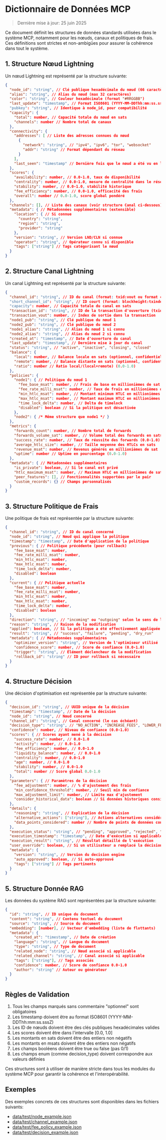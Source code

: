 # Dictionnaire de Données MCP

> Dernière mise à jour: 25 juin 2025

Ce document définit les structures de données standards utilisées dans le système MCP, notamment pour les nœuds, canaux et politiques de frais. Ces définitions sont strictes et non-ambigües pour assurer la cohérence dans tout le système.

## 1. Structure Nœud Lightning

Un nœud Lightning est représenté par la structure suivante:

```json
{
  "node_id": "string", // Clé publique hexadécimale du nœud (66 caractères)
  "alias": "string", // Alias du nœud (max 32 caractères)
  "color": "string", // Couleur hexadécimale (format "#RRGGBB")
  "last_update": "timestamp", // Format ISO8601 (YYYY-MM-DDThh:mm:ss.sssZ)
  "pubkey": "string", // Identique à node_id, pour compatibilité
  "capacity": {
    "total": number, // Capacité totale du nœud en sats
    "channels": number // Nombre total de canaux
  },
  "connectivity": {
    "addresses": [ // Liste des adresses connues du nœud
      {
        "network": "string", // "ipv4", "ipv6", "tor", "websocket"
        "addr": "string" // Format dépendant du réseau
      }
    ],
    "last_seen": "timestamp" // Dernière fois que le nœud a été vu en ligne
  },
  "scores": {
    "availability": number, // 0.0-1.0, taux de disponibilité
    "centrality": number, // 0.0-1.0, mesure de centralité dans le réseau
    "stability": number, // 0.0-1.0, stabilité historique
    "fee_efficiency": number, // 0.0-1.0, efficacité des frais
    "overall": number // 0.0-1.0, score global pondéré
  },
  "channels": [], // Liste des canaux (voir structure Canal ci-dessous)
  "metadata": { // Métadonnées supplémentaires (extensible)
    "location": { // Si connue
      "country": "string",
      "region": "string",
      "provider": "string"
    },
    "version": "string", // Version LND/CLN si connue
    "operator": "string", // Opérateur connu si disponible
    "tags": ["string"] // Tags catégorisant le nœud
  }
}
```

## 2. Structure Canal Lightning

Un canal Lightning est représenté par la structure suivante:

```json
{
  "channel_id": "string", // ID du canal (format: txid:vout ou format court)
  "short_channel_id": "string", // ID court (format: blockheight:txindex:output)
  "capacity": number, // Capacité totale du canal en sats
  "transaction_id": "string", // ID de la transaction d'ouverture (txid)
  "transaction_vout": number, // Index de sortie dans la transaction
  "node1_pub": "string", // Clé publique du nœud 1
  "node2_pub": "string", // Clé publique du nœud 2
  "node1_alias": "string", // Alias du nœud 1 si connu
  "node2_alias": "string", // Alias du nœud 2 si connu
  "created_at": "timestamp", // Date d'ouverture du canal
  "last_update": "timestamp", // Dernière mise à jour du canal
  "status": "string", // "active", "inactive", "closing", "closed"
  "balance": {
    "local": number, // Balance locale en sats (optionnel, confidentiel)
    "remote": number, // Balance distante en sats (optionnel, confidentiel)
    "ratio": number // Ratio local/(local+remote) (0.0-1.0)
  },
  "policies": {
    "node1": { // Politique du nœud 1
      "fee_base_msat": number, // Frais de base en millionièmes de sat
      "fee_rate_milli_msat": number, // Taux de frais en millionièmes de sat
      "min_htlc_msat": number, // Montant minimum HTLC en millionièmes de sat
      "max_htlc_msat": number, // Montant maximum HTLC en millionièmes de sat
      "time_lock_delta": number, // Delta de timelock
      "disabled": boolean // Si la politique est désactivée
    },
    "node2": { /* Même structure que node1 */ }
  },
  "metrics": {
    "forwards_count": number, // Nombre total de forwards
    "forwards_volume_sat": number, // Volume total des forwards en sats
    "success_rate": number, // Taux de réussite des forwards (0.0-1.0)
    "average_htlc_size": number, // Taille moyenne des HTLCs en sats
    "revenue_msat": number, // Revenus générés en millionièmes de sat
    "uptime": number // Uptime en pourcentage (0.0-1.0)
  },
  "metadata": { // Métadonnées supplémentaires
    "is_private": boolean, // Si le canal est privé
    "htlc_maximum_msat": number, // Maximum HTLC en millionièmes de sat
    "peer_features": [], // Fonctionnalités supportées par le pair
    "custom_records": {} // Champs personnalisés
  }
}
```

## 3. Structure Politique de Frais

Une politique de frais est représentée par la structure suivante:

```json
{
  "channel_id": "string", // ID du canal concerné
  "node_id": "string", // Nœud qui applique la politique
  "timestamp": "timestamp", // Date d'application de la politique
  "previous": { // Politique précédente (pour rollback)
    "fee_base_msat": number,
    "fee_rate_milli_msat": number,
    "min_htlc_msat": number,
    "max_htlc_msat": number,
    "time_lock_delta": number,
    "disabled": boolean
  },
  "current": { // Politique actuelle
    "fee_base_msat": number,
    "fee_rate_milli_msat": number,
    "min_htlc_msat": number,
    "max_htlc_msat": number,
    "time_lock_delta": number,
    "disabled": boolean
  },
  "direction": "string", // "incoming" ou "outgoing" selon le sens de la politique
  "reason": "string", // Raison de la modification
  "applied": boolean, // Si la politique a été effectivement appliquée
  "result": "string", // "success", "failure", "pending", "dry_run"
  "metadata": { // Métadonnées supplémentaires
    "optimizer_version": "string", // Version de l'optimiseur utilisé
    "confidence_score": number, // Score de confiance (0.0-1.0)
    "trigger": "string", // Élément déclencheur de la modification
    "rollback_id": "string" // ID pour rollback si nécessaire
  }
}
```

## 4. Structure Décision

Une décision d'optimisation est représentée par la structure suivante:

```json
{
  "decision_id": "string", // UUID unique de la décision
  "timestamp": "timestamp", // Date de la décision
  "node_id": "string", // Nœud concerné
  "channel_id": "string", // Canal concerné (le cas échéant)
  "decision_type": "string", // "NO_ACTION", "INCREASE_FEES", "LOWER_FEES", "CLOSE_CHANNEL", "REBALANCE"
  "confidence": number, // Niveau de confiance (0.0-1.0)
  "scores": { // Scores ayant mené à la décision
    "success_rate": number, // 0.0-1.0
    "activity": number, // 0.0-1.0
    "fee_efficiency": number, // 0.0-1.0
    "liquidity_balance": number, // 0.0-1.0
    "centrality": number, // 0.0-1.0
    "age": number, // 0.0-1.0
    "stability": number, // 0.0-1.0
    "total": number // Score global 0.0-1.0
  },
  "parameters": { // Paramètres de la décision
    "fee_adjustment": number, // % d'ajustement des frais
    "min_confidence_threshold": number, // Seuil min de confiance
    "max_adjustment_limit": number, // Limite max d'ajustement
    "consider_historical_data": boolean // Si données historiques considérées
  },
  "details": {
    "reasoning": "string", // Explication de la décision
    "alternative_actions": ["string"], // Actions alternatives considérées
    "data_points_considered": number // Nombre de points de données considérés
  },
  "execution_status": "string", // "pending", "approved", "rejected", "executed", "failed", "rolled_back"
  "execution_timestamp": "timestamp", // Date d'exécution si applicable
  "execution_result": "string", // Résultat détaillé de l'exécution
  "user_override": boolean, // Si un utilisateur a remplacé la décision
  "metadata": {
    "version": "string", // Version du decision engine
    "auto_approved": boolean, // Si auto-approuvé
    "tags": ["string"] // Tags pertinents
  }
}
```

## 5. Structure Donnée RAG

Les données du système RAG sont représentées par la structure suivante:

```json
{
  "id": "string", // ID unique du document
  "content": "string", // Contenu textuel du document
  "source": "string", // Source du document
  "embedding": [number], // Vecteur d'embedding (liste de flottants)
  "metadata": {
    "created_at": "timestamp", // Date de création
    "language": "string", // Langue du document
    "type": "string", // Type de document
    "related_node": "string", // Nœud associé si applicable
    "related_channel": "string", // Canal associé si applicable
    "tags": ["string"], // Tags associés
    "confidence": number, // Score de confiance 0.0-1.0
    "author": "string" // Auteur ou générateur
  }
}
```

## Règles de Validation

1. Tous les champs marqués sans commentaire "optionnel" sont obligatoires
2. Les timestamp doivent être au format ISO8601 (YYYY-MM-DDThh:mm:ss.sssZ)
3. Les ID de nœuds doivent être des clés publiques hexadécimales valides
4. Les scores doivent être dans l'intervalle [0.0, 1.0]
5. Les montants en sats doivent être des entiers non négatifs
6. Les montants en msats doivent être des entiers non négatifs
7. Les champs booléens doivent être true ou false (pas 0/1)
8. Les champs enum (comme decision_type) doivent correspondre aux valeurs définies

Ces structures sont à utiliser de manière stricte dans tous les modules du système MCP pour garantir la cohérence et l'interopérabilité.

## Exemples

Des exemples concrets de ces structures sont disponibles dans les fichiers suivants:
- [data/test/node_example.json](mdc:data/test/node_example.json)
- [data/test/channel_example.json](mdc:data/test/channel_example.json)
- [data/test/fee_policy_example.json](mdc:data/test/fee_policy_example.json)
- [data/test/decision_example.json](mdc:data/test/decision_example.json) 